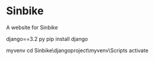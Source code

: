 # Sinbike
A website for Sinbike

django==3.2
py pip install django

myvenv
cd Sinbike\djangoproject\myvenv\Scripts activate